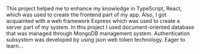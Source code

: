 This project helped me to enhance my knowledge in TypeScript, React, which was used to create the frontend part of my app.
Also, I got acquainted with a web framework Express which was used to create a server part of my system. In this project I used
document-oriented database that was managed through MongoDB management system. Authentication subsystem was developed by using json web token
technology.
Eager to learn...

